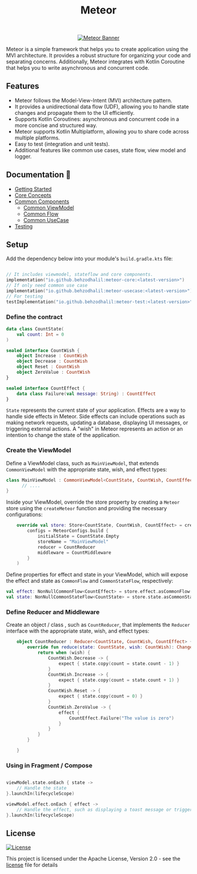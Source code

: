 <h1 align="center">Meteor</h1></br>


<p align="center">
  <a href="https://github.com/getspherelabs/meteor"><img  alt="Meteor Banner" src="https://github.com/getspherelabs/meteor/blob/main/docs/images/Banner%20-%20%20Meteor.png?raw=true"/></a> <br>
</p>

Meteor is a simple framework that helps you to create application using the MVI architecture. It provides a robust structure for organizing your code and separating concerns. Additionally, Meteor integrates with Kotlin Coroutine that helps you to write asynchronous and concurrent code.

## Features

- Meteor follows the Model-View-Intent (MVI) architecture pattern.
- It provides a unidirectional data flow (UDF), allowing you to handle state changes and propagate them to the UI efficiently.
- Supports Kotlin Coroutines: asynchronous and concurrent code in a more concise and structured way.
- Meteor supports Kotlin Multiplatform, allowing you to share code across multiple platforms.
- Easy to test (integration and unit  tests).
- Additional features like common use cases, state flow, view model and logger.

## Documentation 📖

- [Getting Started](https://getspherelabs.github.io/meteor/guides/getting-started)
- [Core Concepts](https://getspherelabs.github.io/meteor/guides/concepts)
- [Common Components](https://getspherelabs.github.io/meteor/common/vm)
  - [Common ViewModel](https://getspherelabs.github.io/meteor/common/vm)  
  - [Common Flow](https://getspherelabs.github.io/meteor/common/flow)
  - [Common UseCase](https://getspherelabs.github.io/meteor/common/usecase)
- [Testing](https://getspherelabs.github.io/meteor/test/tests)


## Setup

Add the dependency below into your module's `build.gradle.kts` file:

```kt

// It includes viewmodel, stateflow and core components.
implementation("io.github.behzodhalil:meteor-core:<latest-version>")
// If only need common use case
implementation("io.github.behzodhalil:meteor-usecase:<latest-version>")
// For testing
testImplementation("io.github.behzodhalil:meteor-test:<latest-version>")
```
### Define the contract


```kt
data class CountState(
    val count: Int = 0
)

sealed interface CountWish {
    object Increase : CountWish
    object Decrease : CountWish
    object Reset : CountWish
    object ZeroValue : CountWish
}

sealed interface CountEffect {
    data class Failure(val message: String) : CountEffect
}
```

`State` represents the current state of your application. Effects are a way to handle side effects in Meteor. Side effects can include operations such as making network requests, updating a database, displaying UI messages, or triggering external actions.  A "wish" in Meteor represents an action or an intention to change the state of the application.

### Create the ViewModel

Define a ViewModel class, such as `MainViewModel`, that extends `CommonViewModel` with the appropriate state, wish, and effect types:

```kt
class MainViewModel : CommonViewModel<CountState, CountWish, CountEffect>() {
      // ....
}
```

Inside your ViewModel, override the store property by creating a `Meteor` store using the `createMeteor` function and providing the necessary configurations:

```kt
    override val store: Store<CountState, CountWish, CountEffect> = createMeteor(
        configs = MeteorConfigs.build {
            initialState = CountState.Empty
            storeName = "MainViewModel"
            reducer = CountReducer
            middleware = CountMiddleware
        }
    )
```

Define properties for effect and state in your ViewModel, which will expose the effect and state as `CommonFlow` and `CommonStateFlow`, respectively:

```kt
val effect: NonNullCommonFlow<CountEffect> = store.effect.asCommonFlow()
val state: NonNullCommonStateFlow<CountState> = store.state.asCommonStateFlow()

```

### Define Reducer and Middleware

Create an object / class , such as `CountReducer`, that implements the `Reducer` interface with the appropriate state, wish, and effect types:

```kt
    object CountReducer : Reducer<CountState, CountWish, CountEffect> {
        override fun reduce(state: CountState, wish: CountWish): Change<CountState, CountEffect> {
            return when (wish) {
                CountWish.Decrease -> {
                    expect { state.copy(count = state.count - 1) }
                }
                CountWish.Increase -> {
                    expect { state.copy(count = state.count + 1) }
                }
                CountWish.Reset -> {
                    expect { state.copy(count = 0) }
                }
                CountWish.ZeroValue -> {
                    effect {
                        CountEffect.Failure("The value is zero")
                    }
                }
            }
        }

    }

```

### Using in Fragment / Compose

```kt

viewModel.state.onEach { state ->
    // Handle the state
}.launchIn(lifecycleScope)

viewModel.effect.onEach { effect ->
    // Handle the effect, such as displaying a toast message or triggering an action
}.launchIn(lifecycleScope)


```


## License

[![License](https://img.shields.io/badge/License-Apache%202.0-blue.svg)](LICENSE.md)

This project is licensed under the Apache License, Version 2.0 - see the
[license](LICENSE.md) file for details
